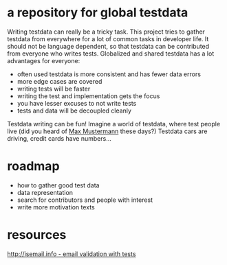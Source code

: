 a repository for global testdata
============================

Writing testdata can really be a tricky task. This project tries to gather testdata from everywhere for a lot of common tasks in developer life. It should not be language dependent, so that testdata can be contributed from everyone who writes tests.
Globalized and shared testdata has a lot advantages for everyone:

  - often used testdata is more consistent and has fewer data errors
  - more edge cases are covered
  - writing tests will be faster
  - writing the test and implementation gets the focus
  - you have lesser excuses to not write tests
  - tests and data will be decoupled cleanly

Testdata writing can be fun! Imagine a world of testdata, where test people live 
(did you heard of [Max Mustermann](http://en.wikipedia.org/wiki/List_of_placeholder_names_by_language) these days?)
Testdata cars are driving, credit cards have numbers...


roadmap
============================
  - how to gather good test data
  - data representation
  - search for contributors and people with interest
  - write more motivation texts

resources
============================
[http://isemail.info - email validation with tests](http://isemail.info/_system/is_email/test/?all)